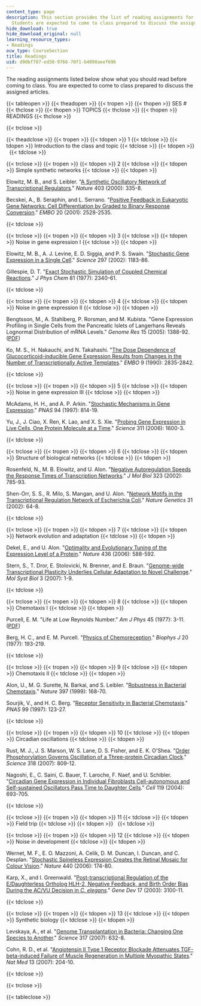 ```yaml
---
content_type: page
description: This section provides the list of reading assignments for the course.
  Students are expected to come to class prepared to discuss the assigned articles.
hide_download: true
hide_download_original: null
learning_resource_types:
- Readings
ocw_type: CourseSection
title: Readings
uid: d90bf707-ed30-9766-70f1-b4090aeef696
---
```


The reading assignments listed below show what you should read before coming to class. You are expected to come to class prepared to discuss the assigned articles.

{{< tableopen >}}
{{< theadopen >}}
{{< tropen >}}
{{< thopen >}}
SES #
{{< thclose >}}
{{< thopen >}}
TOPICS
{{< thclose >}}
{{< thopen >}}
READINGS
{{< thclose >}}

{{< trclose >}}

{{< theadclose >}}
{{< tropen >}}
{{< tdopen >}}
1
{{< tdclose >}}
{{< tdopen >}}
Introduction to the class and topic
{{< tdclose >}}
{{< tdopen >}}
 
{{< tdclose >}}

{{< trclose >}}
{{< tropen >}}
{{< tdopen >}}
2
{{< tdclose >}}
{{< tdopen >}}
Simple synthetic networks
{{< tdclose >}}
{{< tdopen >}}


Elowitz, M. B., and S. Leibler. "[A Synthetic Oscillatory Network of Transcriptional Regulators](http://www.ncbi.nlm.nih.gov/pubmed/10659856)." _Nature_ 403 (2000): 335-8.

Becskei, A., B. Seraphin, and L. Serrano. "[Positive Feedback in Eukaryotic Gene Networks: Cell Differentiation by Graded to Binary Response Conversion](http://dx.doi.org/10.1093/emboj/20.10.2528)." _EMBO_ 20 (2001): 2528-2535.


{{< tdclose >}}

{{< trclose >}}
{{< tropen >}}
{{< tdopen >}}
3
{{< tdclose >}}
{{< tdopen >}}
Noise in gene expression I
{{< tdclose >}}
{{< tdopen >}}


Elowitz, M. B., A. J. Levine, E. D. Siggia, and P. S. Swain. "[Stochastic Gene Expression in a Single Cell](http://dx.doi.org/10.1126/science.1070919 )." _Science_ 297 (2002): 1183-86.

Gillespie, D. T. "[Exact Stochastic Simulation of Coupled Chemical Reactions](http://pubs.acs.org/doi/abs/10.1021/j100540a008)." _J Phys Chem_ 81 (1977): 2340-61.


{{< tdclose >}}

{{< trclose >}}
{{< tropen >}}
{{< tdopen >}}
4
{{< tdclose >}}
{{< tdopen >}}
Noise in gene expression II
{{< tdclose >}}
{{< tdopen >}}


Bengtsson, M., A. Stahlberg, P. Rorsman, and M. Kubista. "Gene Expression Profiling in Single Cells from the Pancreatic Islets of Langerhans Reveals Lognormal Distribution of mRNA Levels." _Genome Res_ 15 (2005): 1388-92. ([PDF](http://genome.cshlp.org/content/15/10/1388.full.pdf))

Ko, M. S., H. Nakauchi, and N. Takahashi. "[The Dose Dependence of Glucocorticoid-inducible Gene Expression Results from Changes in the Number of Transcriptionally Active Templates](http://www.pubmedcentral.nih.gov/articlerender.fcgi?artid=551995)." _EMBO_ 9 (1990): 2835-2842.


{{< tdclose >}}

{{< trclose >}}
{{< tropen >}}
{{< tdopen >}}
5
{{< tdclose >}}
{{< tdopen >}}
Noise in gene expression III
{{< tdclose >}}
{{< tdopen >}}


McAdams, H. H., and A. P. Arkin. "[Stochastic Mechanisms in Gene Expression](http://www.ncbi.nlm.nih.gov/pubmed/9023339)." _PNAS_ 94 (1997): 814-19.

Yu, J., J. Ciao, X. Ren, K. Lao, and X. S. Xie. "[Probing Gene Expression in Live Cells, One Protein Molecule at a Time](http://www.ncbi.nlm.nih.gov/pubmed/16543458)." _Science_ 311 (2006): 1600-3.


{{< tdclose >}}

{{< trclose >}}
{{< tropen >}}
{{< tdopen >}}
6
{{< tdclose >}}
{{< tdopen >}}
Structure of biological networks
{{< tdclose >}}
{{< tdopen >}}


Rosenfeld, N., M. B. Elowitz, and U. Alon. "[Negative Autoregulation Speeds the Response Times of Transcription Networks](http://dx.doi.org/10.1016/S0022-2836(02)00994-4)." _J Mol Biol_ 323 (2002): 785-93.

Shen-Orr, S. S., R. Milo, S. Mangan, and U. Alon. "[Network Motifs in the Transcriptional Regulation Network of Escherichia Coli](http://www.ncbi.nlm.nih.gov/pubmed/11967538)." _Nature Genetics_ 31 (2002): 64-8.


{{< tdclose >}}

{{< trclose >}}
{{< tropen >}}
{{< tdopen >}}
7
{{< tdclose >}}
{{< tdopen >}}
Network evolution and adaptation
{{< tdclose >}}
{{< tdopen >}}


Dekel, E., and U. Alon. "[Optimality and Evolutionary Tuning of the Expression Level of a Protein](http://dx.doi.org/10.1038/nature03842)." _Nature_ 436 (2006): 588-592.

Stern, S., T. Dror, E. Stolovicki, N. Brenner, and E. Braun. "[Genome-wide Transcriptional Plasticity Underlies Cellular Adaptation to Novel Challenge](http://www.pubmedcentral.nih.gov/articlerender.fcgi?artid=1865588)." _Mol Syst Biol_ 3 (2007): 1-9.


{{< tdclose >}}

{{< trclose >}}
{{< tropen >}}
{{< tdopen >}}
8
{{< tdclose >}}
{{< tdopen >}}
Chemotaxis I
{{< tdclose >}}
{{< tdopen >}}


Purcell, E. M. "Life at Low Reynolds Number." _Am J Phys_ 45 (1977): 3-11. ([PDF](http://www.damtp.cam.ac.uk/user/gold/pdfs/purcell.pdf))

Berg, H. C., and E. M. Purcell. "[Physics of Chemoreception](http://dx.doi.org/10.1016/S0006-3495(77)85544-6)." _Biophys J_ 20 (1977): 193-219.


{{< tdclose >}}

{{< trclose >}}
{{< tropen >}}
{{< tdopen >}}
9
{{< tdclose >}}
{{< tdopen >}}
Chemotaxis II
{{< tdclose >}}
{{< tdopen >}}


Alon, U., M. G. Surette, N. Barkai, and S. Leibler. "[Robustness in Bacterial Chemotaxis](http://dx.doi.org/10.1038/16483)." _Nature_ 397 (1999): 168-70.

Sourjik, V., and H. C. Berg. "[Receptor Sensitivity in Bacterial Chemotaxis](http://www.ncbi.nlm.nih.gov/pubmed/11742065)." _PNAS_ 99 (1997): 123-27.


{{< tdclose >}}

{{< trclose >}}
{{< tropen >}}
{{< tdopen >}}
10
{{< tdclose >}}
{{< tdopen >}}
Circadian oscillations
{{< tdclose >}}
{{< tdopen >}}


Rust, M. J., J. S. Marson, W. S. Lane, D. S. Fisher, and E. K. O'Shea. "[Order Phosphorylation Governs Oscillation of a Three-protein Circadian Clock](http://dx.doi.org/10.1126/science.1148596 )." _Science_ 318 (2007): 809-12.

Nagoshi, E., C. Saini, C. Bauer, T. Laroche, F. Naef, and U. Schibler. "[Circadian Gene Expression in Individual Fibroblasts Cell-autonomous and Self-sustained Oscillators Pass Time to Daughter Cells](http://www.ncbi.nlm.nih.gov/pubmed/15550250)." _Cell_ 119 (2004): 693-705.


{{< tdclose >}}

{{< trclose >}}
{{< tropen >}}
{{< tdopen >}}
11
{{< tdclose >}}
{{< tdopen >}}
Field trip
{{< tdclose >}}
{{< tdopen >}}
 
{{< tdclose >}}

{{< trclose >}}
{{< tropen >}}
{{< tdopen >}}
12
{{< tdclose >}}
{{< tdopen >}}
Noise in development
{{< tdclose >}}
{{< tdopen >}}


Wernet, M. F., E. O. Mazzoni, A. Celik, D. M. Duncan, I. Duncan, and C. Desplan. "[Stochastic Spineless Expression Creates the Retinal Mosaic for Colour Vision](http://dx.doi.org/10.1038/nature04615)." _Nature_ 440 (2006): 174-80.

Karp, X., and I. Greenwald. "[Post-transcriptional Regulation of the E/Daughterless Ortholog HLH-2, Negative Feedback, and Birth Order Bias During the AC/VU Decision in _C. elegans_](http://genesdev.cshlp.org/content/17/24/3100.abstract)." _Gene Dev_ 17 (2003): 3100-11.


{{< tdclose >}}

{{< trclose >}}
{{< tropen >}}
{{< tdopen >}}
13
{{< tdclose >}}
{{< tdopen >}}
Synthetic biology
{{< tdclose >}}
{{< tdopen >}}


Levskaya, A., et al. "[Genome Transplantation in Bacteria: Changing One Species to Another](http://dx.doi.org/10.1126/science.1144622)." _Science_ 317 (2007): 632-8.

Cohn, R. D., et al. "[Angiotensin II Type 1 Receptor Blockade Attenuates TGF-beta-induced Failure of Muscle Regeneration in Multiple Myopathic States](http://dx.doi.org/10.1038/nm1536)." _Nat Med_ 13 (2007): 204-10.


{{< tdclose >}}

{{< trclose >}}

{{< tableclose >}}